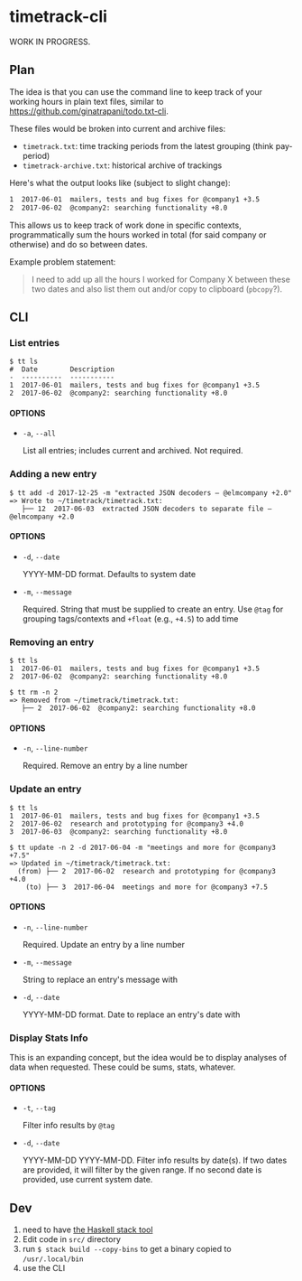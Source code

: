 # timetrack-cli
WORK IN PROGRESS.

## Plan
The idea is that you can use the command line to keep track of your working hours in plain text files, similar to https://github.com/ginatrapani/todo.txt-cli.

These files would be broken into current and archive files:
* `timetrack.txt`: time tracking periods from the latest grouping (think pay-period)
* `timetrack-archive.txt`: historical archive of trackings

Here's what the output looks like (subject to slight change):

```txt
1  2017-06-01  mailers, tests and bug fixes for @company1 +3.5
2  2017-06-02  @company2: searching functionality +8.0
```

This allows us to keep track of work done in specific contexts, programmatically sum the hours worked in total (for said company or otherwise) and do so between dates.

Example problem statement:

> I need to add up all the hours I worked for Company X between these two dates and also list them out and/or copy to clipboard (`pbcopy`?).

## CLI
### List entries
```
$ tt ls
#  Date        Description
-  ----------  -----------
1  2017-06-01  mailers, tests and bug fixes for @company1 +3.5
2  2017-06-02  @company2: searching functionality +8.0
```

#### OPTIONS
* `-a`, `--all`

   List all entries; includes current and archived. Not required.

### Adding a new entry
```
$ tt add -d 2017-12-25 -m "extracted JSON decoders – @elmcompany +2.0"
=> Wrote to ~/timetrack/timetrack.txt:
   ├── 12  2017-06-03  extracted JSON decoders to separate file – @elmcompany +2.0
```

#### OPTIONS
* `-d`, `--date`

   YYYY-MM-DD format. Defaults to system date

* `-m`, `--message`

   Required. String that must be supplied to create an entry. Use `@tag` for grouping tags/contexts and `+float` (e.g., `+4.5`) to add time

### Removing an entry
```
$ tt ls
1  2017-06-01  mailers, tests and bug fixes for @company1 +3.5
2  2017-06-02  @company2: searching functionality +8.0

$ tt rm -n 2
=> Removed from ~/timetrack/timetrack.txt:
   ├── 2  2017-06-02  @company2: searching functionality +8.0
```

#### OPTIONS
* `-n`, `--line-number`

   Required. Remove an entry by a line number

### Update an entry
```
$ tt ls
1  2017-06-01  mailers, tests and bug fixes for @company1 +3.5
2  2017-06-02  research and prototyping for @company3 +4.0
3  2017-06-03  @company2: searching functionality +8.0

$ tt update -n 2 -d 2017-06-04 -m "meetings and more for @company3 +7.5"
=> Updated in ~/timetrack/timetrack.txt:
  (from) ├── 2  2017-06-02  research and prototyping for @company3 +4.0
    (to) ├── 3  2017-06-04  meetings and more for @company3 +7.5
```

#### OPTIONS
* `-n`, `--line-number`

   Required. Update an entry by a line number

* `-m`, `--message`

   String to replace an entry's message with

* `-d`, `--date`

   YYYY-MM-DD format. Date to replace an entry's date with

### Display Stats Info
This is an expanding concept, but the idea would be to display analyses of data when requested. These could be sums, stats, whatever.

#### OPTIONS
* `-t`, `--tag`

   Filter info results by `@tag`

* `-d`, `--date`

   YYYY-MM-DD YYYY-MM-DD. Filter info results by date(s). If two dates are provided, it will filter by the given range. If no second date is provided, use current system date.

## Dev
1. need to have [the Haskell stack tool](https://docs.haskellstack.org/en/stable/README/)
1. Edit code in `src/` directory
1. run `$ stack build --copy-bins` to get a binary copied to `/usr/.local/bin`
1. use the CLI
